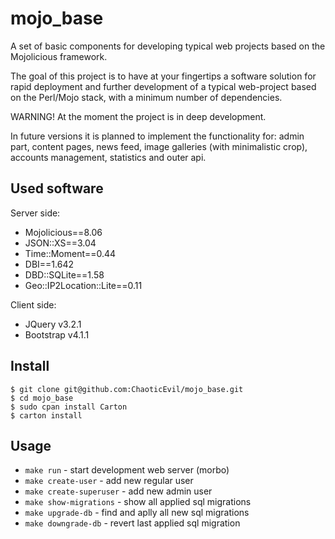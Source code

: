 # mojo_base

A set of basic components for developing typical web projects based on the Mojolicious framework.

The goal of this project is to have at your fingertips a software solution for rapid deployment and further development of a typical web-project based on the Perl/Mojo stack, with a minimum number of dependencies.

WARNING! At the moment the project is in deep development.

In future versions it is planned to implement the functionality for: admin part, content pages, news feed, image galleries (with minimalistic crop), accounts management, statistics and outer api.

## Used software

Server side:
* Mojolicious==8.06
* JSON::XS==3.04
* Time::Moment==0.44
* DBI==1.642
* DBD::SQLite==1.58
* Geo::IP2Location::Lite==0.11

Client side:
* JQuery v3.2.1
* Bootstrap v4.1.1

## Install

```shell
$ git clone git@github.com:ChaoticEvil/mojo_base.git
$ cd mojo_base
$ sudo cpan install Carton
$ carton install
```

## Usage

- `make run` - start development web server (morbo)
- `make create-user` - add new regular user
- `make create-superuser` - add new admin user
- `make show-migrations` - show all applied sql migrations
- `make upgrade-db` - find and aplly all new sql migrations
- `make downgrade-db` - revert last applied sql migration
